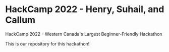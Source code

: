 # HackCamp 2022 - Henry, Suhail, and Callum
HackCamp 2022 - Western Canada's Largest Beginner-Friendly Hackathon

This is our repository for this hackathon!
